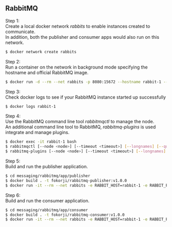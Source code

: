 ## RabbitMQ

Step 1:<br/> 
Create a local docker network *rabbits* to enable instances
created to communicate.<br/> 
In addition, both the publisher and consumer
apps would also run on this network.<br/>

```bash
$ docker network create rabbits
```

Step 2:<br/>
Run a container on the network in background mode specifying the 
hostname and official RabbitMQ image.<br/>
```bash
$ docker run -d --rm --net rabbits -p 8080:15672 --hostname rabbit-1 --name rabbit-1 rabbitmq:3.8-management
```

Step 3:<br/>
Check docker logs to see if your RabbitMQ instance started up successfully 
```bash
$ docker logs rabbit-1
```

Step 4:<br/>
Use the RabbitMQ command line tool *rabbitmqctl* to manage the node.<br/>
An additional command line tool to RabbitMQ, *rabbitmq-plugins* is used integrate and manage plugins.<br/>
```bash
$ docker exec -it rabbit-1 bash    
$ rabbitmqctl [--node <node>] [--timeout <timeout>] [--longnames] [--quiet] <command> [<command options>]
$ rabbitmq-plugins [--node <node>] [--timeout <timeout>] [--longnames] [--quiet] <command> [<command options>]
```

Step 5:<br/>
Build and run the publisher application.<br/>
```bash
$ cd messaging/rabbitmq/app/publisher
$ docker build . -t fokorji/rabbitmq-publisher:v1.0.0
$ docker run -it --rm --net rabbits -e RABBIT_HOST=rabbit-1 -e RABBIT_PORT=5672 -e RABBIT_USERNAME=guest -e RABBIT_PASSWORD=guest -p 80:80 fokorji/rabbitmq-publisher:v1.0.0
```

Step 6:<br/>
Build and run the consumer application.<br/>
```bash
$ cd messaging/rabbitmq/app/consumer
$ docker build . -t fokorji/rabbitmq-consumer:v1.0.0
$ docker run -it --rm --net rabbits -e RABBIT_HOST=rabbit-1 -e RABBIT_PORT=5672 -e RABBIT_USERNAME=guest -e RABBIT_PASSWORD=guest fokorji/rabbitmq-consumer:v1.0.0
```
